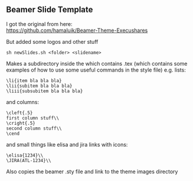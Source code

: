 ## Beamer Slide Template

I got the original from here:  
https://github.com/hamaluik/Beamer-Theme-Execushares


But added some logos and other stuff

`sh newSlides.sh <folder> <slidename>`

Makes a subdirectory inside the <folder> which contains <slidename>.tex (which contains some examples of how to use some useful commands in the style file)
e.g. lists:
~~~
\li{item bla bla bla}  
\lii{subitem bla bla bla}  
\liii{subsubitem bla bla bla}
~~~
and columns:
~~~
\cleft{.5}
first column stuff\\  
\cright{.5}
second column stuff\\
\cend
~~~
and small things like elisa and jira links with icons:
~~~
\elisa{1234}\\  
\JIRA(ATL-1234}\\
~~~

Also copies the beamer .sty file and link to the theme images directory  